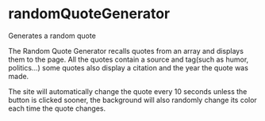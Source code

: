 # randomQuoteGenerator
Generates a random quote

  The Random Quote Generator recalls quotes from an array and displays them to the page.  All the quotes contain a source and tag(such as humor, politics...) some quotes
  also display a citation and the year the quote was made.
  
  The site will automatically change the quote every 10 seconds unless the button is clicked sooner, the background will also randomly change its color each time the
  quote changes.
